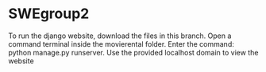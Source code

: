 # SWEgroup2
To run the django website, download the files in this branch.
Open a command terminal inside the movierental folder.
Enter the command: python manage.py runserver.
Use the provided localhost domain to view the website

